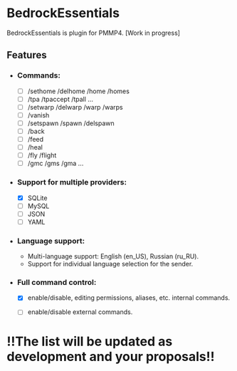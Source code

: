 # BedrockEssentials
BedrockEssentials is plugin for PMMP4. [Work in progress]

## Features
- ### Commands:
  - [ ] /sethome /delhome /home /homes
  - [ ] /tpa /tpaccept /tpall ...
  - [ ] /setwarp /delwarp /warp /warps
  - [ ] /vanish
  - [ ] /setspawn /spawn /delspawn
  - [ ] /back
  - [ ] /feed
  - [ ] /heal
  - [ ] /fly /flight
  - [ ] /gmc /gms /gma ...

- ### Support for multiple providers:
  - [x] SQLite
  - [ ] MySQL
  - [ ] JSON
  - [ ] YAML

- ### Language support:
  - Multi-language support: English (en_US), Russian (ru_RU).
  - Support for individual language selection for the sender.

- ### Full command control:
  - [x] enable/disable, editing permissions, aliases, etc. internal commands.
  - [ ] enable/disable external commands.


# !!The list will be updated as development and your proposals!!
